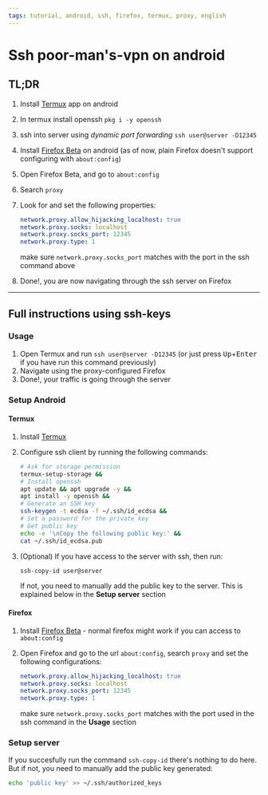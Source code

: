 ```yaml
---
tags: tutorial, android, ssh, firefox, termux, proxy, english
---
```


# Ssh poor-man's-vpn on android

## TL;DR

 1. Install [Termux](https://play.google.com/store/apps/details?id=com.termux) app on android
 2. In termux install openssh `pkg i -y openssh`
 3. ssh into server using *dynamic port forwarding* `ssh user@server -D12345`
 4. Install [Firefox Beta](https://play.google.com/store/apps/details?id=org.mozilla.firefox_beta) on android (as of now, plain Firefox doesn't support configuring with `about:config`)
 5. Open Firefox Beta, and go to `about:config`
 6. Search `proxy`
 7. Look for and set the following properties:

    ```yaml
    network.proxy.allow_hijacking_localhost: true
    network.proxy.socks: localhost
    network.proxy.socks_port: 12345
    network.proxy.type: 1
    ```

    make sure `network.proxy.socks_port` matches with the port in the ssh command above

 8. Done!, you are now navigating through the ssh server on Firefox

---

## Full instructions using ssh-keys

### Usage

1. Open Termux and run `ssh user@server -D12345` (or just press <kbd>Up</kbd>+<kbd>Enter</kbd> if you have run this command previously)
2. Navigate using the proxy-configured Firefox
3. Done!, your traffic is going through the server

### Setup Android

#### Termux

1. Install [Termux](https://play.google.com/store/apps/details?id=com.termux)
2. Configure ssh client by running the following commands:

    ```bash
    # Ask for storage permission
    termux-setup-storage &&
    # Install openssh
    apt update && apt upgrade -y &&
    apt install -y openssh &&
    # Generate an SSH key
    ssh-keygen -t ecdsa -f ~/.ssh/id_ecdsa &&
    # Set a password for the private key
    # Get public key
    echo -e '\nCopy the following public key:' &&
    cat ~/.ssh/id_ecdsa.pub
    ```

3. (Optional) If you have access to the server with ssh, then run:

    ```bash
    ssh-copy-id user@server
    ```

    If not, you need to manually add the public key to the server. This is explained below in the **Setup server** section

#### Firefox

1. Install [Firefox Beta](https://play.google.com/store/apps/details?id=org.mozilla.firefox_beta) - normal firefox might work if you can access to `about:config`
2. Open Firefox and go to the url `about:config`, search `proxy` and set the following configurations:

    ```yaml
    network.proxy.allow_hijacking_localhost: true
    network.proxy.socks: localhost
    network.proxy.socks_port: 12345
    network.proxy.type: 1
    ```

    make sure `network.proxy.socks_port` matches with the port used in the ssh command in the **Usage** section

### Setup server

If you succesfully run the command `ssh-copy-id` there's nothing to do here.\
But if not, you need to manually add the public key generated:

```bash
echo 'public key' >> ~/.ssh/authorized_keys
```
